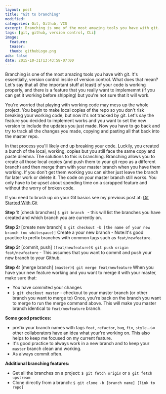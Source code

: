 ```yaml
---
layout: post
title: "Git to branching"
modified:
categories: Git, Github, VCS
excerpt: Branching is one of the most amazing tools you have with git. It's essentially, version control inside of version control.
tags: [git, github, version control, CLi]
image:
  feature: 
  teaser: 
  thumb: githubLogo.png
ads: false
date: 2015-10-31T13:43:58-07:00
---
```



Branching is one of the most amazing tools you have with git. It's essentially, version control inside of version control. What does that mean? Let's say that all (the important stuff at least) of your code is working properly, and there is a feature that you really want to implememnt (if you can get it working before shipping) but you're not sure that it will work. 

You're worried that playing with working code may mess up the whole project. You begin to make local copies of the repo so you don't risk breaking your working code, but now it's not tracked by git. Let's say the feature you decided to implement works and you want to set the new version to include the updates you just made. Now you have to go back and try to track all the changes you made, copying and pasting all that back into the master repo. 

In that process you'll likely end up breaking your code. Luckily, you created a bunch of the local, working, copies but you still face the same copy and paste dilemna. The solutions to this is branching. Branching allows you to create all those local copies (and push them to your git repo as a different branch) and then merge them with your master branch when you have them working. If you don't get them working you can either just leave the branch for later work or delete it. The code on your master branch still works. You only have to be upset about spending time on a scrapped feature and without the worry of broken code.

If you need to brush up on your Git basics see my previous post at: [Git Started With Git](http://shinobi881.github.io/git,/github,/vcs/git-it-started/)

**Step 1:** [check branches] `$ git branch ` - this will list the branches you have created and which branch you are currently on.

**Step 2:** [create new branch] `$ git checkout -b [the name of your new branch (no whitespace)]` Create a your new branch - Note:It's good practice to prefix branches with common tags such as `feat/newfeature`.

**Step 3:** [commit, push] `(feat/newfeature)$ git push origin feat/newfeature` - This assumes that you want to commit and push your new branch to your Github.

**Step 4:** [merge branch] `(master)$ git merge feat/newfeature` 
When you have your new feature working and you want to merge it with your master, make sure that:

- You have commited your changes
- `$ git checkout master` - checkout to your master branch (or other branch you want to merge to)
Once, you're back on the branch you want to merge to run the merge command above. This will make you master branch identical to `feat/newfeature` branch. 

**Some good practices:**
- prefix your branch names with tags `feat`, `refactor`, `bug`, `fix`, `style`...so other collaborators have an idea what your're working on. This also helps to keep me focused on my current feature.
- It's good practice to always work in a new branch and to keep your `master` branch clean and working.
- As always commit often.

**Additional branching features:**
- Get all the branches on a project: `$ git fetch origin` or `$ git fetch upstream`
- Clone directly from a branch: `$ git clone -b [branch name] [link to repo]` 
